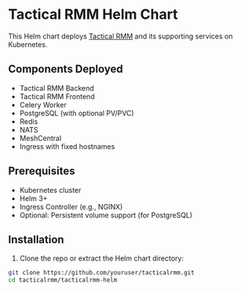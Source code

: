 # Tactical RMM Helm Chart

This Helm chart deploys [Tactical RMM](https://github.com/youruser/tacticalrmm.git) and its supporting services on Kubernetes.

## Components Deployed

- Tactical RMM Backend
- Tactical RMM Frontend
- Celery Worker
- PostgreSQL (with optional PV/PVC)
- Redis
- NATS
- MeshCentral
- Ingress with fixed hostnames

## Prerequisites

- Kubernetes cluster
- Helm 3+
- Ingress Controller (e.g., NGINX)
- Optional: Persistent volume support (for PostgreSQL)

## Installation

1. Clone the repo or extract the Helm chart directory:

```bash
git clone https://github.com/youruser/tacticalrmm.git
cd tacticalrmm/tacticalrmm-helm
